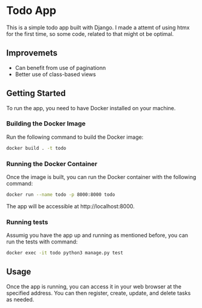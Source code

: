 # Todo App

This is a simple todo app built with Django.
I made a attemt of using htmx for the first time, so some code, related to that might ot be optimal.

## Improvemets

- Can benefit from use of paginationn
- Better use of class-based views

## Getting Started

To run the app, you need to have Docker installed on your machine.

### Building the Docker Image

Run the following command to build the Docker image:

```bash
docker build . -t todo
```

### Running the Docker Container

Once the image is built, you can run the Docker container with the following command:

```bash
docker run --name todo -p 8000:8000 todo
```

The app will be accessible at http://localhost:8000.

### Running tests

Assumig you have the app up and running as mentioned before, you can run the tests with command:

```bash
docker exec -it todo python3 manage.py test
```

## Usage

Once the app is running, you can access it in your web browser at the specified address. You can then register, create, update, and delete tasks as needed.
